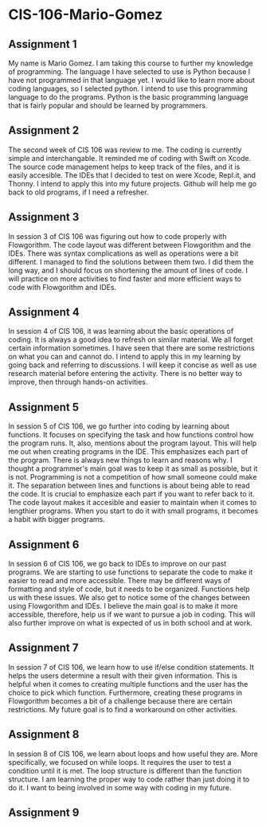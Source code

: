 # CIS-106-Mario-Gomez

## Assignment 1

My name is Mario Gomez. I am taking this course to further my knowledge of programming. The language I have selected to use is Python because I have not programmed in that language yet. I would like to learn more about coding languages, so I selected python. I intend to use this programming language to do the programs. Python is the basic programming language that is fairly popular and should be learned by programmers.

## Assignment 2

The second week of CIS 106 was review to me. The coding is currently simple and interchangable. It reminded me of coding with Swift on Xcode. The source code management helps to keep track of the files, and it is easily accesible. The IDEs that I decided to test on were Xcode, Repl.it, and Thonny. I intend to apply this into my future projects. Github will help me go back to old programs, if I need a refresher. 

## Assignment 3

In session 3 of CIS 106 was figuring out how to code properly with Flowgorithm. The code layout was different between Flowgorithm and the IDEs. There was syntax complications as well as operations were a bit different. I managed to find the solutions between them two. I did them the long way, and I should focus on shortening the amount of lines of code. I will practice on more activities to find faster and more efficient ways to code with Flowgorithm and IDEs.

## Assignment 4

In session 4 of CIS 106, it was learning about the basic operations of coding. It is always a good idea to refresh on similar material. We all forget certain information sometimes. I have seen that there are some restrictions on what you can and cannot do. I intend to apply this in my learning by going back and referring to discussions. I will keep it concise as well as use research material before entering the activity. There is no better way to improve, then through hands-on activities.

## Assignment 5

In session 5 of CIS 106, we go further into coding by learning about functions. It focuses on specifying the task and how functions control how the program runs. It, also, mentions about the program layout. This will help me out when creating programs in the IDE. This emphasizes each part of the program. There is always new things to learn and reasons why. I thought a programmer's main goal was to keep it as small as possible, but it is not. Programming is not a competition of how small someone could make it. The separation between lines and functions is about being able to read the code. It is crucial to emphasize each part if you want to refer back to it. The code layout makes it accesible and easier to maintain when it comes to lengthier programs. When you start to do it with small programs, it becomes a habit with bigger programs. 

## Assignment 6

In session 6 of CIS 106, we go back to IDEs to improve on our past programs. We are starting to use functions to separate the code to make it easier to read and more accessible. There may be different ways of formatting and style of code, but it needs to be organized. Functions help us with these issues. We also get to notice some of the changes between using Flowgorithm and IDEs. I believe the main goal is to make it more accessible, therefore, help us if we want to pursue a job in coding. This will also further improve on what is expected of us in both school and at work. 

## Assignment 7

In session 7 of CIS 106, we learn how to use if/else condition statements. It helps the users determine a result with their given information. This is helpful when it comes to creating multiple functions and the user has the choice to pick which function. Furthermore, creating these programs in Flowgorithm becomes a bit of a challenge because there are certain restrictions. My future goal is to find a workaround on other activities. 

## Assignment 8

In session 8 of CIS 106, we learn about loops and how useful they are. More specifically, we focused on while loops. It requires the user to test a condition until it is met. The loop structure is different than the function structure. I am learning the proper way to code rather than just doing it to do it. I want to being involved in some way with coding in my future. 

## Assignment 9

